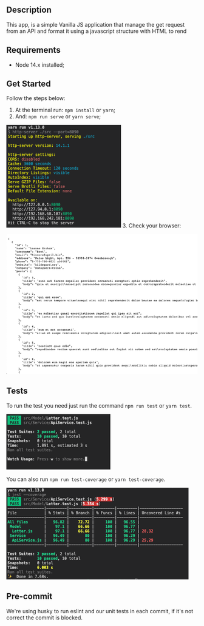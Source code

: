 ## Description
This app, is a simple Vanilla JS application that manage the get request from an API and format it using a javascript structure with HTML to rend 

## Requirements

* Node 14.x installed;

## Get Started
Follow the steps below:

1. At the terminal run: `npm install` or `yarn`;
2. And: `npm run serve` or `yarn serve`;
	
![Serve Command](docs/img/serveCommand.png)
3. Check your browser:
	
![Browser showing the JSON](docs/img/browser.png)

## Tests
To run the test you need just run the command `npm run test` or `yarn test`.
	
![Test Command](docs/img/testCommand.png)
	
You can also run `npm run test-coverage` or `yarn test-coverage`.
	
![Test Coverage Command](docs/img/testCoverageCommand.png)

## Pre-commit
We're using husky to run eslint and our unit tests in each commit, if it's not correct the commit is blocked.


